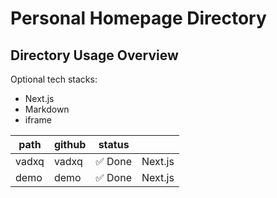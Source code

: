 # Personal Homepage Directory

## Directory Usage Overview

Optional tech stacks:

- Next.js
- Markdown
- iframe

| path  | github | status  |         |
| ----- | ------ | ------- | ------- |
| vadxq | vadxq  | ✅ Done | Next.js |
| demo  | demo   | ✅ Done | Next.js |
